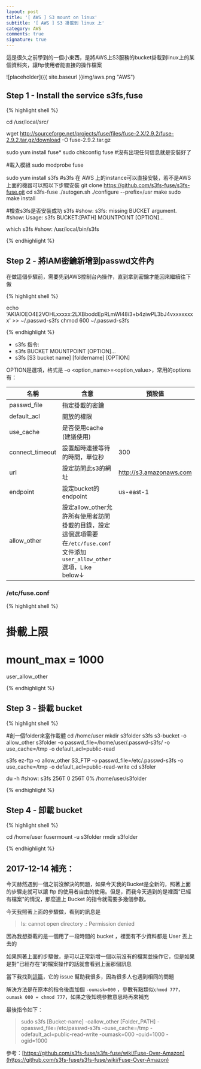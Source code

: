```yaml
---
layout: post
title: '[ AWS ] S3 mount on linux'
subtitle: '[ AWS ] S3 掛載到 linux 上'
category: AWS
comments: true
signature: true
---
```


<div class="message">
    這是很久之前學到的一個小東西，是將AWS上S3服務的bucket掛載到linux上的某個資料夾，讓ftp使用者能直接的操作檔案
</div>

![placeholder]({{ site.baseurl }}img/aws.png "AWS")

## Step 1 - Install the service s3fs,fuse

{% highlight shell %}

cd /usr/local/src/

wget http://sourceforge.net/projects/fuse/files/fuse-2.X/2.9.2/fuse-2.9.2.tar.gz/download -O fuse-2.9.2.tar.gz

sudo yum install fuse*
sudo chkconfig fuse
#沒有出現任何信息就是安裝好了

#載入模組
sudo modprobe fuse

sudo yum install s3fs
#s3fs 在 AWS 上的instance可以直接安裝，若不是AWS上面的機器可以照以下步驟安裝
git clone https://github.com/s3fs-fuse/s3fs-fuse.git
cd s3fs-fuse
./autogen.sh
./configure --prefix=/usr
make
sudo make install

#檢查s3fs是否安裝成功
s3fs
#show: s3fs: missing BUCKET argument.
#show: Usage: s3fs BUCKET:[PATH] MOUNTPOINT [OPTION]...

which s3fs
#show: /usr/local/bin/s3fs

{% endhighlight %}

## Step 2 - 將IAM密鑰新增到passwd文件內

在做這個步驟前，需要先到AWS控制台內操作，直到拿到密鑰才能回來繼續往下做

{% highlight shell %}

echo 'AKIAIOEO4E2VOHLxxxxx:2LXBboddEpRLmWl48i3+b4ziwPL3bJ4vxxxxxxxx' >> ~/.passwd-s3fs
chmod 600 ~/.passwd-s3fs

{% endhighlight %}

 - s3fs 指令:
 - s3fs BUCKET MOUNTPOINT [OPTION]…
 - s3fs [S3 bucket name] [foldername] [OPTION]

OPTION是選項，格式是 –o <option_name>=<option_value>，常用的options有：

| 名稱 | 含意 | 預設值 |
|-------|--------|---------|
| passwd_file | 指定掛載的密鑰 |  |
| default_acl | 開放的權限 |  |
| use_cache | 是否使用cache (建議使用) |  |
| connect_timeout | 設置超時連接等待的時間，單位秒 | 300 |
| url | 設定訪問此s3的網址 | http://s3.amazonaws.com |
| endpoint | 設定bucket的endpoint | us-east-1 |
| allow_other | 設定allow_other允許所有使用者訪問掛載的目錄，設定這個選項需要在`/etc/fuse.conf`文件添加`user_allow_other`選項，Like below↓ |  |

### /etc/fuse.conf
{% highlight shell %}

# 掛載上限
# mount_max = 1000
user_allow_other

{% endhighlight %}

## Step 3 - 掛載 bucket

{% highlight shell %}

#創一個folder來當作載體
cd /home/user
mkdir s3folder
s3fs s3-bucket -o allow_other s3folder -o passwd_file=/home/user/.passwd-s3fs/ -o use_cache=/tmp -o default_acl=public-read

s3fs ez-ftp -o allow_other S3_FTP -o passwd_file=/etc/.passwd-s3fs -o use_cache=/tmp -o default_acl=public-read-write
cd s3foler

du -h
#show: s3fs            256T     0  256T    0% /home/user/s3folder

{% endhighlight %}


## Step 4 - 卸載 bucket

{% highlight shell %}

cd /home/user
fusermount -u s3folder
rmdir s3folder

{% endhighlight %}

## 2017-12-14 補充：

<div class="message">
    今天赫然遇到一個之前沒解決的問題，如果今天我的Bucket是全新的，照著上面的步驟走就可以讓 ftp 的使用者自由的使用。但是，而我今天遇到的是裡面"已經有檔案"的情況，那麼連上 Bucket 的指令就需要多幾個參數。
</div>

今天我照著上面的步驟做，看到的訊息是

 > ls: cannot open directory .: Permission denied

因為我想掛載的是一個用了一段時間的 bucket ，裡面有不少資料都是 User 丟上去的

如果照著上面的步驟做，是可以正常新增一個以前沒有的檔案並操作它，但是如果是對"已經存在"的檔案操作的話就會看到上面那個訊息

當下我找到[這篇](https://github.com/s3fs-fuse/s3fs-fuse/wiki/Fuse-Over-Amazon)，它的 issue 幫助我很多，因為很多人也遇到相同的問題

解決方法是在原本的指令後面加個 `-oumask=000` ，參數有點類似`chmod 777`，`oumask 000 = chmod 777`，如果之後知曉參數意思時再來補充

最後指令如下：

 > sudo s3fs [Bucket-name] -oallow_other [Folder_PATH] -opasswd_file=/etc/passwd-s3fs -ouse_cache=/tmp -odefault_acl=public-read-write -oumask=000 -ouid=1000 -ogid=1000

參考：[https://github.com/s3fs-fuse/s3fs-fuse/wiki/Fuse-Over-Amazon](https://github.com/s3fs-fuse/s3fs-fuse/wiki/Fuse-Over-Amazon)